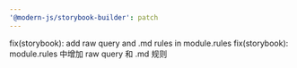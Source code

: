 ```yaml
---
'@modern-js/storybook-builder': patch
---
```


fix(storybook): add raw query and .md rules in module.rules
fix(storybook): module.rules 中增加 raw query 和 .md 规则
